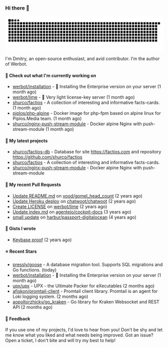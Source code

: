 ### Hi there 👋

![](https://github.com/shurco/shurco/raw/output/github-contribution-grid-snake.svg)

I'm Dmitry, an open-source enthusiast, and avid contributor. I'm the author of Werbot. 

#### 👷 Check out what I'm currently working on

- [werbot/installation](https://github.com/werbot/installation) - 🚀 Installing the Enterprise version on your server (1 month ago)
- [werbot/lime](https://github.com/werbot/lime) - 🍋 Very light license-key server (1 month ago)
- [shurco/factios](https://github.com/shurco/factios) - A collection of interesting and informative facts-cards. (1 month ago)
- [piplos/php-alpine](https://github.com/piplos/php-alpine) - Docker image for php-fpm based on alpine linux for Piplos.Media team. (1 month ago)
- [shurco/nginx-push-stream-module](https://github.com/shurco/nginx-push-stream-module) - Docker alpine Nginx with push-stream-module (1 month ago)

#### 🌱 My latest projects

- [shurco/factios-db](https://github.com/shurco/factios-db) - Database for site https://factios.com and repository https://github.com/shurco/factios
- [shurco/factios](https://github.com/shurco/factios) - A collection of interesting and informative facts-cards.
- [shurco/nginx-push-stream-module](https://github.com/shurco/nginx-push-stream-module) - Docker alpine Nginx with push-stream-module

#### 🔨 My recent Pull Requests

- [Update README.md](https://github.com/vood/gomel_head_count/pull/1) on [vood/gomel_head_count](https://github.com/vood/gomel_head_count) (2 years ago)
- [Update Heroku deploy](https://github.com/chatwoot/chatwoot/pull/1030) on [chatwoot/chatwoot](https://github.com/chatwoot/chatwoot) (2 years ago)
- [Create LICENSE](https://github.com/werbot/lime/pull/1) on [werbot/lime](https://github.com/werbot/lime) (2 years ago)
- [Update index.md](https://github.com/agentejo/cockpit-docs/pull/18) on [agentejo/cockpit-docs](https://github.com/agentejo/cockpit-docs) (3 years ago)
- [small update](https://github.com/harbur/passport-digitalocean/pull/1) on [harbur/passport-digitalocean](https://github.com/harbur/passport-digitalocean) (4 years ago)

#### 📓 Gists I wrote

- [Keybase proof](https://gist.github.com/959752bb9b046d792e71ca185f48d641) (2 years ago)

#### ⭐ Recent Stars

- [pressly/goose](https://github.com/pressly/goose) - A database migration tool. Supports SQL migrations and Go functions.  (today)
- [werbot/installation](https://github.com/werbot/installation) - 🚀 Installing the Enterprise version on your server (1 month ago)
- [upx/upx](https://github.com/upx/upx) - UPX - the Ultimate Packer for eXecutables (2 months ago)
- [afiskon/promtail-client](https://github.com/afiskon/promtail-client) - Promtail client library. Promtail is an agent for Loki logging system. (2 months ago)
- [aopoltorzhicky/go_kraken](https://github.com/aopoltorzhicky/go_kraken) - Go library for Kraken Websocket and REST API (2 months ago)

#### 💬 Feedback

If you use one of my projects, I'd love to hear from you! Don't be shy and let me know what you liked
and what needs being improved. Got an issue? Open a ticket, I don't bite and will try my best to help!
